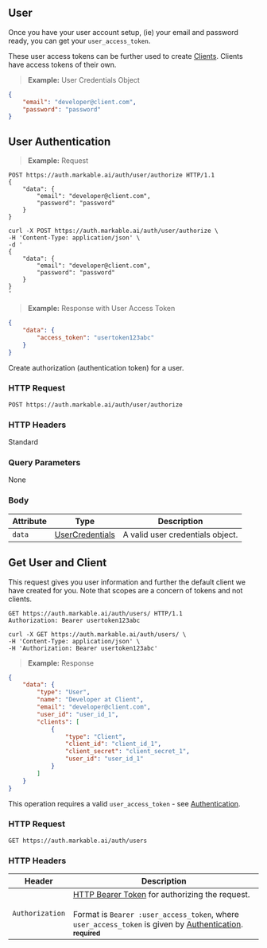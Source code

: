 
## User

Once you have your user account setup, (ie) your email and password ready, you can get your `user_access_token`.

These user access tokens can be further used to create [Clients](#client-authentication). Clients have access tokens
of their own.

> **Example:** User Credentials Object

```json
{
	"email": "developer@client.com",
	"password": "password"
}
```

## User Authentication

> **Example:** Request

```http
POST https://auth.markable.ai/auth/user/authorize HTTP/1.1
{
	"data": {
		"email": "developer@client.com",
        "password": "password"
	}
}
```

```shell
curl -X POST https://auth.markable.ai/auth/user/authorize \
-H 'Content-Type: application/json' \
-d '
{
	"data": {
		"email": "developer@client.com",
        "password": "password"
	}
}
'
```

<!--
```python
import requests

url = "https://auth.markable.ai/auth/user/authorize"

payload = {
    "data":
        {
         "email": "developer@client.com",
         "password": "password"
        }
 }

headers = {
    'Content-Type': "application/json",
    }

response = requests.request("POST", url, data=payload, headers=headers)

print(response.text)

```
-->

> **Example:** Response with User Access Token

```json
{
    "data": {
    	"access_token": "usertoken123abc"
    }
}
```

Create authorization (authentication token) for a user.


### HTTP Request

`POST https://auth.markable.ai/auth/user/authorize`


### HTTP Headers

Standard


### Query Parameters

None


### Body

Attribute       | Type                  									| Description
-------         | ----------            									| -------
`data`          | [UserCredentials](#the-user-credentials-object)   	    | A valid user credentials object.


## Get User and Client

This request gives you user information and further the default client we have created for you. Note that scopes are a concern of tokens
and not clients.

```http
GET https://auth.markable.ai/auth/users/ HTTP/1.1
Authorization: Bearer usertoken123abc
```

```shell
curl -X GET https://auth.markable.ai/auth/users/ \
-H 'Content-Type: application/json' \
-H 'Authorization: Bearer usertoken123abc'
```

<!--
```python
import requests

url = "https://auth.markable.ai/auth/users/"

headers = {
    'Content-Type': "application/json",
    'Authorization': "Bearer usertoken123abc",
    }

response = requests.request("GET", url, headers=headers)

print(response.text)
```
-->

> **Example:** Response

```json
{
    "data": {
        "type": "User",
        "name": "Developer at Client",
        "email": "developer@client.com",
        "user_id": "user_id_1",
        "clients": [
            {
                "type": "Client",
                "client_id": "client_id_1",
                "client_secret": "client_secret_1",
                "user_id": "user_id_1"
            }
        ]
    }
}
```

<!-- ## Get User & Client -->

<aside class="notice">
    This operation requires a valid <code>user_access_token</code> - see <a href="#authentication">Authentication</a>.
</aside>


### HTTP Request

`GET https://auth.markable.ai/auth/users`


### HTTP Headers

Header          | Description
----------        | ----------
`Authorization`     | [HTTP Bearer Token](https://tools.ietf.org/html/rfc6750) for authorizing the request. <br><br>Format is `Bearer :user_access_token`, where `user_access_token` is given by [Authentication](#authentication). **<small>required</small>**
